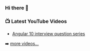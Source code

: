 ### Hi there 👋

### 📺 Latest YouTube Videos

<!-- YOUTUBE:START -->
- [Angular 10 interview question series](https://www.youtube.com/watch?v=f1LpoBbXB4w&list=PL7Idyfl0g-V46oNSfbTyL-2bcR4QS2v7_)
<!-- YOUTUBE:END -->

➡️ [more videos...](https://www.youtube.com/channel/UCO-bY9Yx5G5-eB-7SmQ2B8g/featured)
